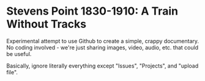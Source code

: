 # Stevens Point 1830-1910: A Train Without Tracks
Experimental attempt to use Github to create a simple, crappy documentary. No coding involved - we're just sharing images, video, audio, etc. that could be useful. 

Basically, ignore literally everything except "Issues", "Projects", and "upload file".
